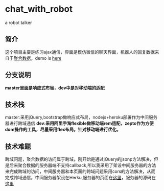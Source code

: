 # chat_with_robot
a robot talker 
## 简介
这个项目主要是练习ajax通信，界面是模仿微信的聊天界面，机器人的回复数据来自于[聚合数据](https://www.juhe.cn/docs/api/id/112)，demo is [here](http://blog.xiaoboma.com/chat_with_robot/)
## 分支说明
**master里面是响应式布局，dev中是对移动端的适配**
## 技术栈
master:采用jQuery,bootstrap做响应式布局，nodejs+heroku部署作为中间服务器进行跨域通信
**dev:采用阿里手淘flexible做移动端rem适配，zepto作为方便dom操作的工具，尽量采用flex布局。针对移动端进行优化。**
## 技术难题
跨域问题，聚合数据的访问属于跨域，刚开始是通过jQuery的jsonp方法解决，但是后来聚合数据的服务器端不支持callback,所以我采用了架设中间服务器的方法来完成跨域的访问，中间服务器和本页面的跨域问题采用cors的方法解决，从而完成跨域通信，中间服务器架设在Herku,服务器的页面在[这里](https://robotser.herokuapp.com/)，服务器的源码在[这里](https://github.com/yuzai/-/blob/master/js_cors/server/server.js)

